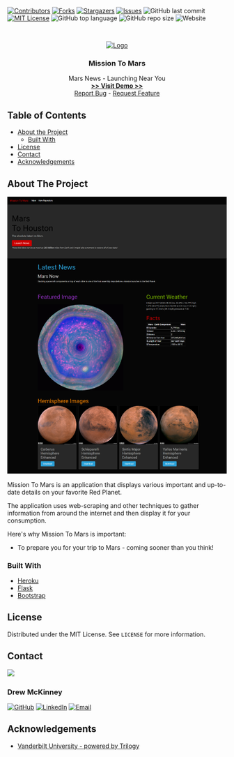 
<!-- 
README Template Author: otheneildrew
Template Source: https://github.com/othneildrew/Best-README-Template
Version Author: Drew McKinney
 -->





<!-- PROJECT SHIELDS -->
[![Contributors][contributors-shield]][contributors-url]
[![Forks][forks-shield]][forks-url]
[![Stargazers][stars-shield]][stars-url]
[![Issues][issues-shield]][issues-url]
![GitHub last commit](https://img.shields.io/github/last-commit/ARMcK-hub/mission-to-mars)
[![MIT License][license-shield]][license-url]
![GitHub top language](https://img.shields.io/github/languages/top/ARMcK-hub/mission-to-mars)
![GitHub repo size](https://img.shields.io/github/repo-size/ARMcK-hub/mission-to-mars)
![Website](https://img.shields.io/website?down_color=lightgrey&down_message=offline&up_color=blue&up_message=online&url=https%3A%2F%2Fwestendfinancial.herokuapp.com%2F)

<!-- PROJECT LOGO -->
<br />
<p align="center">
  <a href="https://mars2houston.herokuapp.com/">
    <img src="https://upload.wikimedia.org/wikipedia/commons/thumb/0/02/OSIRIS_Mars_true_color.jpg/1200px-OSIRIS_Mars_true_color.jpg" alt="Logo" width="100" height="100">
  </a>

  <h3 align="center">Mission To Mars</h3>

  <p align="center">
    Mars News - Launching Near You
    <br />
    <a href="https://mars2houston.herokuapp.com/" target="_blank"><strong> >> Visit Demo >> </strong></a>
    <br />
    <a href="https://github.com/ARMcK-hub/mission-to-mars/issues">Report Bug</a>
    -
    <a href="https://github.com/ARMcK-hub/mission-to-mars/issues">Request Feature</a>
  </p>
</p>



<!-- TABLE OF CONTENTS -->
## Table of Contents

* [About the Project](#about-the-project)
  * [Built With](#built-with)
* [License](#license)
* [Contact](#contact)
* [Acknowledgements](#acknowledgements)



<!-- ABOUT THE PROJECT -->
## About The Project

[![Product Name Screen Shot][product-screenshot]](https://mars2houston.herokuapp.com/)

Mission To Mars is an application that displays various important and up-to-date details on your favorite Red Planet.

The application uses web-scraping and other techniques to gather information from around the internet and then display it for your consumption.

Here's why Mission To Mars is important:
* To prepare you for your trip to Mars - coming sooner than you think!


### Built With
* [Heroku](https://www.heroku.com/home)
* [Flask](https://flask.palletsprojects.com/en/1.1.x/)
* [Bootstrap](https://getbootstrap.com)


<!-- LICENSE -->
## License

Distributed under the MIT License. See `LICENSE` for more information.



<!-- CONTACT -->
## Contact

<img src="https://avatars3.githubusercontent.com/u/57081049?s=460&u=1260bc893922a063a29f437d8565e4b970fe45ca&v=4" width=200>
<h3>Drew McKinney</h3>

[![GitHub][github-shield]][github-url]
[![LinkedIn][linkedin-shield]][linkedin-url]
[![Email][email-shield]][email-url]



<!-- ACKNOWLEDGEMENTS -->
## Acknowledgements
* [Vanderbilt University - powered by Trilogy](https://bootcamps.vanderbilt.edu/data/)



<!-- MARKDOWN LINKS & IMAGES -->
<!-- https://www.markdownguide.org/basic-syntax/#reference-style-links -->

<!-- Stock -->
[license-url]: https://github.com/ARMcK-hub/West-End-Financial/blob/master/LICENSE.txt
[linkedin-shield]: https://img.shields.io/badge/-LinkedIn-black.svg?style=flat&logo=linkedin&colorB=555
[linkedin-url]: https://www.linkedin.com/in/drew-mckinney/
[email-shield]: https://img.shields.io/badge/-Email-black.svg?style=flat&colorB=555
[email-url]: mailto:andrewryanmckinney@gmail.com
[github-shield]: https://img.shields.io/badge/-GitHub-black.svg?style=flat&colorB=555
[github-url]: https://github.com/ARMcK-hub
[languages-shield]: https://img.shields.io/badge/-GitHub-black.svg?style=flat&colorB=555


<!-- Project Dynamic -->
[license-shield]: https://img.shields.io/github/license/ARMcK-hub/mission-to-mars.svg?style=flat
[contributors-shield]: https://img.shields.io/github/contributors/ARMcK-hub/mission-to-mars.svg?style=flat
[contributors-url]: https://github.com/ARMcK-hub/mission-to-mars/graphs/contributors
[forks-shield]: https://img.shields.io/github/forks/ARMcK-hub/mission-to-mars.svg?style=flat
[forks-url]: https://github.com/ARMcK-hub/mission-to-mars/network/members
[stars-shield]: https://img.shields.io/github/stars/ARMcK-hub/mission-to-mars.svg?style=flat
[stars-url]: https://github.com/ARMcK-hub/mission-to-mars/stargazers
[issues-shield]: https://img.shields.io/github/issues/ARMcK-hub/mission-to-mars.svg?style=flat
[issues-url]: https://github.com/ARMcK-hub/mission-to-mars/issues
[product-screenshot]: https://raw.githubusercontent.com/ARMcK-hub/mission-to-mars/master/static/images/Home_Page.png

